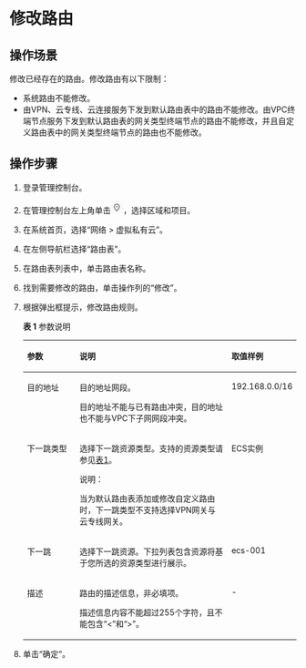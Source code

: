 # 修改路由<a name="vpc_route01_0011"></a>

## 操作场景<a name="zh-cn_topic_0212076966_section88045205218"></a>

修改已经存在的路由。修改路由有以下限制：

-   系统路由不能修改。
-   由VPN、云专线、云连接服务下发到默认路由表中的路由不能修改。由VPC终端节点服务下发到默认路由表的网关类型终端节点的路由不能修改，并且自定义路由表中的网关类型终端节点的路由也不能修改。

## 操作步骤<a name="zh-cn_topic_0212076966_section8800516525"></a>

1.  登录管理控制台。
2.  在管理控制台左上角单击![](figures/icon-region-4.png)，选择区域和项目。
3.  在系统首页，选择“网络 \> 虚拟私有云”。
4.  在左侧导航栏选择“路由表”。
5.  在路由表列表中，单击路由表名称。
6.  找到需要修改的路由，单击操作列的“修改”。
7.  根据弹出框提示，修改路由规则。

    **表 1**  参数说明

    <a name="zh-cn_topic_0212076966_table184241328144114"></a>
    <table><thead align="left"><tr id="vpc_route01_0006_zh-cn_topic_0212076961_row1642415282418"><th class="cellrowborder" valign="top" width="19.24%" id="mcps1.2.4.1.1"><p id="vpc_route01_0006_zh-cn_topic_0212076961_p642462804110"><a name="vpc_route01_0006_zh-cn_topic_0212076961_p642462804110"></a><a name="vpc_route01_0006_zh-cn_topic_0212076961_p642462804110"></a>参数</p>
    </th>
    <th class="cellrowborder" valign="top" width="55.7%" id="mcps1.2.4.1.2"><p id="vpc_route01_0006_zh-cn_topic_0212076961_p1042452844118"><a name="vpc_route01_0006_zh-cn_topic_0212076961_p1042452844118"></a><a name="vpc_route01_0006_zh-cn_topic_0212076961_p1042452844118"></a>说明</p>
    </th>
    <th class="cellrowborder" valign="top" width="25.06%" id="mcps1.2.4.1.3"><p id="vpc_route01_0006_zh-cn_topic_0212076961_p9424162814413"><a name="vpc_route01_0006_zh-cn_topic_0212076961_p9424162814413"></a><a name="vpc_route01_0006_zh-cn_topic_0212076961_p9424162814413"></a>取值样例</p>
    </th>
    </tr>
    </thead>
    <tbody><tr id="vpc_route01_0006_zh-cn_topic_0212076961_row84248284419"><td class="cellrowborder" valign="top" width="19.24%" headers="mcps1.2.4.1.1 "><p id="vpc_route01_0006_zh-cn_topic_0212076961_p44241528184110"><a name="vpc_route01_0006_zh-cn_topic_0212076961_p44241528184110"></a><a name="vpc_route01_0006_zh-cn_topic_0212076961_p44241528184110"></a>目的地址</p>
    </td>
    <td class="cellrowborder" valign="top" width="55.7%" headers="mcps1.2.4.1.2 "><p id="vpc_route01_0006_zh-cn_topic_0212076961_p77516299464"><a name="vpc_route01_0006_zh-cn_topic_0212076961_p77516299464"></a><a name="vpc_route01_0006_zh-cn_topic_0212076961_p77516299464"></a>目的地址网段。</p>
    <p id="vpc_route01_0006_zh-cn_topic_0212076961_p24241428114118"><a name="vpc_route01_0006_zh-cn_topic_0212076961_p24241428114118"></a><a name="vpc_route01_0006_zh-cn_topic_0212076961_p24241428114118"></a>目的地址不能与已有路由冲突，目的地址也不能与VPC下子网网段冲突。</p>
    </td>
    <td class="cellrowborder" valign="top" width="25.06%" headers="mcps1.2.4.1.3 "><p id="vpc_route01_0006_zh-cn_topic_0212076961_p11109151318450"><a name="vpc_route01_0006_zh-cn_topic_0212076961_p11109151318450"></a><a name="vpc_route01_0006_zh-cn_topic_0212076961_p11109151318450"></a>192.168.0.0/16</p>
    </td>
    </tr>
    <tr id="vpc_route01_0006_zh-cn_topic_0212076961_row4424928184112"><td class="cellrowborder" valign="top" width="19.24%" headers="mcps1.2.4.1.1 "><p id="vpc_route01_0006_zh-cn_topic_0212076961_p24241128144118"><a name="vpc_route01_0006_zh-cn_topic_0212076961_p24241128144118"></a><a name="vpc_route01_0006_zh-cn_topic_0212076961_p24241128144118"></a>下一跳类型</p>
    </td>
    <td class="cellrowborder" valign="top" width="55.7%" headers="mcps1.2.4.1.2 "><p id="vpc_route01_0006_zh-cn_topic_0212076961_p842432815415"><a name="vpc_route01_0006_zh-cn_topic_0212076961_p842432815415"></a><a name="vpc_route01_0006_zh-cn_topic_0212076961_p842432815415"></a>选择下一跳资源类型。支持的资源类型请参见<a href="路由表简介-0.md#zh-cn_topic_0212076956_table1727714140542">表1</a>。</p>
    <div class="note" id="vpc_route01_0006_zh-cn_topic_0212076961_note877217403918"><a name="vpc_route01_0006_zh-cn_topic_0212076961_note877217403918"></a><a name="vpc_route01_0006_zh-cn_topic_0212076961_note877217403918"></a><span class="notetitle"> 说明： </span><div class="notebody"><p id="vpc_route01_0006_zh-cn_topic_0212076961_p077214193915"><a name="vpc_route01_0006_zh-cn_topic_0212076961_p077214193915"></a><a name="vpc_route01_0006_zh-cn_topic_0212076961_p077214193915"></a>当为默认路由表添加或修改自定义路由时，下一跳类型不支持选择VPN网关与云专线网关。</p>
    </div></div>
    </td>
    <td class="cellrowborder" valign="top" width="25.06%" headers="mcps1.2.4.1.3 "><p id="vpc_route01_0006_zh-cn_topic_0212076961_p6437214114510"><a name="vpc_route01_0006_zh-cn_topic_0212076961_p6437214114510"></a><a name="vpc_route01_0006_zh-cn_topic_0212076961_p6437214114510"></a>ECS实例</p>
    </td>
    </tr>
    <tr id="vpc_route01_0006_zh-cn_topic_0212076961_row194242280417"><td class="cellrowborder" valign="top" width="19.24%" headers="mcps1.2.4.1.1 "><p id="vpc_route01_0006_zh-cn_topic_0212076961_p10424162813411"><a name="vpc_route01_0006_zh-cn_topic_0212076961_p10424162813411"></a><a name="vpc_route01_0006_zh-cn_topic_0212076961_p10424162813411"></a>下一跳</p>
    </td>
    <td class="cellrowborder" valign="top" width="55.7%" headers="mcps1.2.4.1.2 "><p id="vpc_route01_0006_zh-cn_topic_0212076961_p83781721161712"><a name="vpc_route01_0006_zh-cn_topic_0212076961_p83781721161712"></a><a name="vpc_route01_0006_zh-cn_topic_0212076961_p83781721161712"></a>选择下一跳资源。下拉列表包含资源将基于您所选的资源类型进行展示。</p>
    </td>
    <td class="cellrowborder" valign="top" width="25.06%" headers="mcps1.2.4.1.3 "><p id="vpc_route01_0006_zh-cn_topic_0212076961_p184241285417"><a name="vpc_route01_0006_zh-cn_topic_0212076961_p184241285417"></a><a name="vpc_route01_0006_zh-cn_topic_0212076961_p184241285417"></a>ecs-001</p>
    </td>
    </tr>
    <tr id="vpc_route01_0006_zh-cn_topic_0212076961_row7424202824114"><td class="cellrowborder" valign="top" width="19.24%" headers="mcps1.2.4.1.1 "><p id="vpc_route01_0006_zh-cn_topic_0212076961_p16424142804110"><a name="vpc_route01_0006_zh-cn_topic_0212076961_p16424142804110"></a><a name="vpc_route01_0006_zh-cn_topic_0212076961_p16424142804110"></a>描述</p>
    </td>
    <td class="cellrowborder" valign="top" width="55.7%" headers="mcps1.2.4.1.2 "><p id="vpc_route01_0006_zh-cn_topic_0212076961_p642416281415"><a name="vpc_route01_0006_zh-cn_topic_0212076961_p642416281415"></a><a name="vpc_route01_0006_zh-cn_topic_0212076961_p642416281415"></a>路由的描述信息，非必填项。</p>
    <p id="vpc_route01_0006_zh-cn_topic_0212076961_p34241281416"><a name="vpc_route01_0006_zh-cn_topic_0212076961_p34241281416"></a><a name="vpc_route01_0006_zh-cn_topic_0212076961_p34241281416"></a>描述信息内容不能超过255个字符，且不能包含“&lt;”和“&gt;”。</p>
    </td>
    <td class="cellrowborder" valign="top" width="25.06%" headers="mcps1.2.4.1.3 "><p id="vpc_route01_0006_zh-cn_topic_0212076961_p1742411289419"><a name="vpc_route01_0006_zh-cn_topic_0212076961_p1742411289419"></a><a name="vpc_route01_0006_zh-cn_topic_0212076961_p1742411289419"></a>-</p>
    </td>
    </tr>
    </tbody>
    </table>

8.  单击“确定”。

